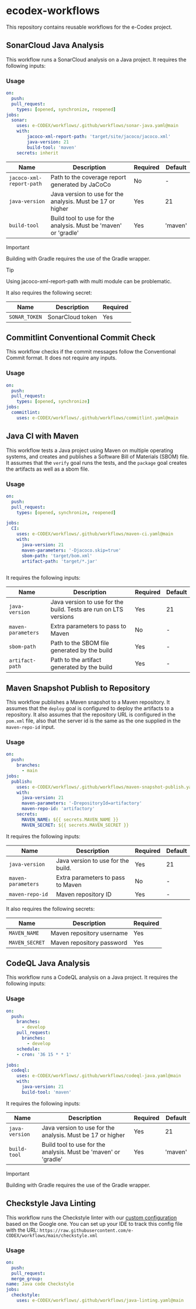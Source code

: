 # ecodex-workflows

This repository contains reusable workflows for the e-Codex project.

## SonarCloud Java Analysis

This workflow runs a SonarCloud analysis on a Java project. It requires the following inputs:

### Usage

```yaml
on:
  push:
  pull_request:
    types: [opened, synchronize, reopened]
jobs:
  sonar:
    uses: e-CODEX/workflows/.github/workflows/sonar-java.yaml@main
    with:
        jacoco-xml-report-path: 'target/site/jacoco/jacoco.xml'
        java-version: 21
        build-tool: 'maven'
    secrets: inherit
```

| Name                     | Description                                                     | Required | Default |
| ------------------------ | --------------------------------------------------------------- | -------- | ------- |
| `jacoco-xml-report-path` | Path to the coverage report generated by JaCoCo                 | No       | -       |
| `java-version`           | Java version to use for the analysis. Must be 17 or higher      | Yes      | 21      |
| `build-tool`             | Build tool to use for the analysis. Must be 'maven' or 'gradle' | Yes      | 'maven' |

> [!IMPORTANT]
> Building with Gradle requires the use of the Gradle wrapper.

> [!TIP]
>  Using jacoco-xml-report-path with multi module can be problematic.


It also requires the following secret:

| Name          | Description      | Required |
| ------------- | ---------------- | -------- |
| `SONAR_TOKEN` | SonarCloud token | Yes      |

## Commitlint Conventional Commit Check

This workflow checks if the commit messages follow the Conventional Commit format. It does not require any inputs.

### Usage

```yaml
on:
  push:
  pull_request:
    types: [opened, synchronize]
jobs:
  commitlint:
    uses: e-CODEX/workflows/.github/workflows/commitlint.yaml@main
```

## Java CI with Maven

This workflow tests a Java project using Maven on multiple operating systems, and creates and publishes a Software Bill of Materials (SBOM) file.
It assumes that the `verify` goal runs the tests, and the `package` goal creates the artifacts as well as a sbom file. 

### Usage

```yaml
on:
  push:
  pull_request:
    types: [opened, synchronize, reopened]

jobs:
  CI:
    uses: e-CODEX/workflows/.github/workflows/maven-ci.yaml@main
    with:
      java-version: 21
      maven-parameters: '-Djacoco.skip=true'
      sbom-path: 'target/bom.xml'
      artifact-path: 'target/*.jar'
              
```

It requires the following inputs:

| Name               | Description                                                      | Required | Default |
| ------------------ | ---------------------------------------------------------------- | -------- | ------- |
| `java-version`     | Java version to use for the build. Tests are run on LTS versions | Yes      | 21      |
| `maven-parameters` | Extra parameters to pass to Maven                                | No       | -       |
| `sbom-path`        | Path to the SBOM file generated by the build                     | Yes      | -       |
| `artifact-path`    | Path to the artifact generated by the build                      | Yes      | -       |

## Maven Snapshot Publish to Repository

This workflow publishes a Maven snapshot to a Maven repository. It assumes that the `deploy` goal is configured to deploy the artifacts to a repository.
It also assumes that the repository URL is configured in the `pom.xml` file, also that the server id is the same as the one supplied in the `maven-repo-id` input.

### Usage

```yaml
on:
  push:
    branches:
      - main
jobs:
  publish:
    uses: e-CODEX/workflows/.github/workflows/maven-snapshot-publish.yaml@main
    with:
      java-version: 21
      maven-parameters: '-DrepositoryId=artifactory'
      maven-repo-id: 'artifactory'
    secrets:
      MAVEN_NAME: ${{ secrets.MAVEN_NAME }}
      MAVEN_SECRET: ${{ secrets.MAVEN_SECRET }}
```

It requires the following inputs:

| Name               | Description                        | Required | Default |
| ------------------ | ---------------------------------- | -------- | ------- |
| `java-version`     | Java version to use for the build. | Yes      | 21      |
| `maven-parameters` | Extra parameters to pass to Maven  | No       | -       |
| `maven-repo-id`    | Maven repository ID                | Yes      | -       |

It also requires the following secrets:

| Name           | Description               | Required |
| -------------- | ------------------------- | -------- |
| `MAVEN_NAME`   | Maven repository username | Yes      |
| `MAVEN_SECRET` | Maven repository password | Yes      |


## CodeQL Java Analysis

This workflow runs a CodeQL analysis on a Java project. It requires the following inputs:

### Usage

```yaml
on:
  push:
    branches:
      - develop
    pull_request:
      branches:
        - develop  
    schedule:
    - cron: '36 15 * * 1'    

jobs:
  codeql:
    uses: e-CODEX/workflows/.github/workflows/codeql-java.yaml@main
    with:
      java-version: 21
      build-tool: 'maven'
```

It requires the following inputs:

| Name               | Description                                                      | Required | Default |
| ------------------ | ---------------------------------------------------------------- | -------- | ------- |
| `java-version`     | Java version to use for the analysis. Must be 17 or higher       | Yes      | 21      |
| `build-tool`       | Build tool to use for the analysis. Must be 'maven' or 'gradle'  | Yes      | 'maven' |

> [!IMPORTANT]
> Building with Gradle requires the use of the Gradle wrapper.

## Checkstyle Java Linting

This workflow runs the Checkstyle linter with our [custom configuration](checkstyle.xml) based on the Google one. You can set up your IDE to track this config file with the URL: `https://raw.githubusercontent.com/e-CODEX/workflows/main/checkstyle.xml`

### Usage
```yaml
on: 
  push:
  pull_request:
  merge_group:
name: Java code Checkstyle
jobs:
  checkstyle:
    uses: e-CODEX/workflows/.github/workflows/java-linting.yaml@main
```


